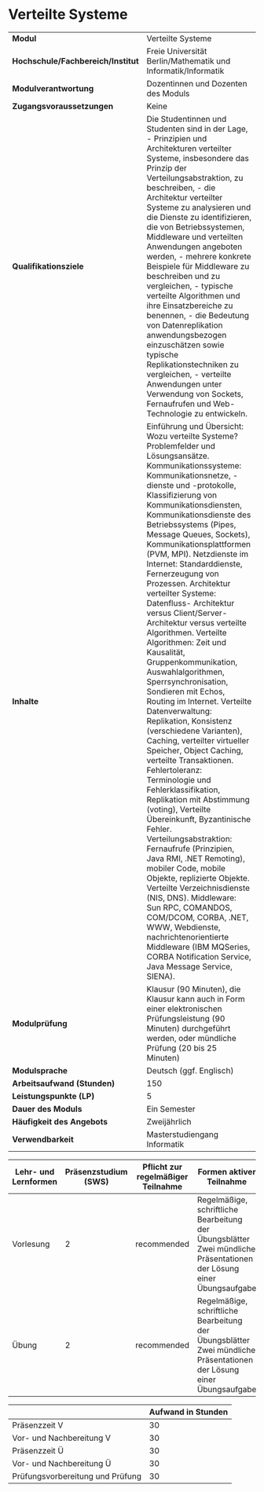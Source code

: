 # Verteilte Systeme
|                                    |   |
|------------------------------------|---|
|**Modul**                           | Verteilte Systeme |
|**Hochschule/Fachbereich/Institut** | Freie Universität Berlin/Mathematik und Informatik/Informatik |
|**Modulverantwortung**              | Dozentinnen und Dozenten des Moduls |
|**Zugangsvoraussetzungen**          | Keine |
|**Qualifikationsziele**             | Die Studentinnen und Studenten sind in der Lage, - Prinzipien und Architekturen verteilter Systeme, insbesondere das Prinzip der Verteilungsabstraktion, zu beschreiben, - die Architektur verteilter Systeme zu analysieren und die Dienste zu identifizieren, die von Betriebssystemen, Middleware und verteilten Anwendungen angeboten werden, - mehrere konkrete Beispiele für Middleware zu beschreiben und zu vergleichen, - typische verteilte Algorithmen und ihre Einsatzbereiche zu benennen, - die Bedeutung von Datenreplikation anwendungsbezogen einzuschätzen sowie typische Replikationstechniken zu vergleichen, - verteilte Anwendungen unter Verwendung von Sockets, Fernaufrufen und Web-Technologie zu entwickeln. |
|**Inhalte**                         | Einführung und Übersicht: Wozu verteilte Systeme? Problemfelder und Lösungsansätze. Kommunikationssysteme: Kommunikationsnetze, -dienste und -protokolle, Klassifizierung von Kommunikationsdiensten, Kommunikationsdienste des Betriebssystems (Pipes, Message Queues, Sockets), Kommunikationsplattformen (PVM, MPI). Netzdienste im Internet: Standarddienste, Fernerzeugung von Prozessen. Architektur verteilter Systeme: Datenfluss- Architektur versus Client/Server-Architektur versus verteilte Algorithmen. Verteilte Algorithmen: Zeit und Kausalität, Gruppenkommunikation, Auswahlalgorithmen, Sperrsynchronisation, Sondieren mit Echos, Routing im Internet. Verteilte Datenverwaltung: Replikation, Konsistenz (verschiedene Varianten), Caching, verteilter virtueller Speicher, Object Caching, verteilte Transaktionen. Fehlertoleranz: Terminologie und Fehlerklassifikation, Replikation mit Abstimmung (voting), Verteilte Übereinkunft, Byzantinische Fehler. Verteilungsabstraktion: Fernaufrufe (Prinzipien, Java RMI, .NET Remoting), mobiler Code, mobile Objekte, replizierte Objekte. Verteilte Verzeichnisdienste (NIS, DNS). Middleware: Sun RPC, COMANDOS, COM/DCOM, CORBA, .NET, WWW, Webdienste, nachrichtenorientierte Middleware (IBM MQSeries, CORBA Notification Service, Java Message Service, SIENA). |
|**Modulprüfung**                    | Klausur (90 Minuten), die Klausur kann auch in Form einer elektronischen Prüfungsleistung (90 Minuten) durchgeführt werden, oder mündliche Prüfung (20 bis 25 Minuten) |
|**Modulsprache**                    | Deutsch (ggf. Englisch) |
|**Arbeitsaufwand (Stunden)**        | 150 |
|**Leistungspunkte (LP)**            | 5 |
|**Dauer des Moduls**                | Ein Semester |
|**Häufigkeit des Angebots**         | Zweijährlich |
|**Verwendbarkeit**                  | Masterstudiengang Informatik |

| Lehr- und Lernformen | Präsenzstudium <br> (SWS) | Pflicht zur regelmäßiger Teilnahme | Formen aktiver Teilnahme |
| ---------------------|---------------------------|------------------------------------|------------------------- |
| Vorlesung            | 2                         | recommended                        | Regelmäßige, schriftliche Bearbeitung der Übungsblätter<br>Zwei mündliche Präsentationen der Lösung einer Übungsaufgabe |
| Übung                | 2                         | recommended                        | Regelmäßige, schriftliche Bearbeitung der Übungsblätter<br>Zwei mündliche Präsentationen der Lösung einer Übungsaufgabe |

|   | Aufwand in Stunden |
| - |--------------------|
| Präsenzzeit V                            | 30    |
| Vor- und Nachbereitung V                 | 30    |
| Präsenzzeit Ü                            | 30    |
| Vor- und Nachbereitung Ü                 | 30    |
| Prüfungsvorbereitung und Prüfung         | 30    |
